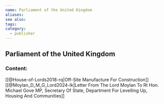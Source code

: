 ```yaml
---
name: Parliament of the United Kingdom
aliases:
see also:
tags:
category:
  - publisher
---
```


## Parliament of the United Kingdom

### Content:
[[@House-of-Lords2018-rq|Off-Site Manufacture For Construction]]
[[@Moylan_D_M_G_Lord2024-lk|Letter From The Lord Moylan To Rt Hon. Michael Gove MP, Secretary Of State, Department For Levelling Up, Housing And Communities]]